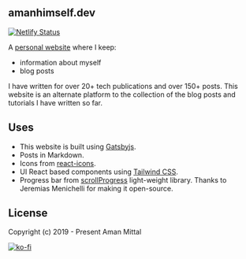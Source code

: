 ## amanhimself.dev

[![Netlify Status](https://api.netlify.com/api/v1/badges/7a54ca90-982e-49cd-a491-23d5893bdebd/deploy-status)](https://app.netlify.com/sites/clever-pare-cfc6e4/deploys)

A [personal website](https://amanhimself.dev/) where I keep:

- information about myself
- blog posts

I have written for over 20+ tech publications and over 150+ posts. This website is an alternate platform to the collection of the blog posts and tutorials I have written so far.

## Uses

- This website is built using [Gatsbyjs](https://www.gatsbyjs.com/).
- Posts in Markdown.
- Icons from [react-icons](https://react-icons.github.io/react-icons/).
- UI React based components using [Tailwind CSS](https://tailwindcss.com/).
- Progress bar from [scrollProgress](https://github.com/jeremenichelli/scrollProgress) light-weight library. Thanks to Jeremias Menichelli for making it open-source.

## License

Copyright (c) 2019 - Present Aman Mittal

[![ko-fi](https://www.ko-fi.com/img/githubbutton_sm.svg)](https://ko-fi.com/A611K61)
